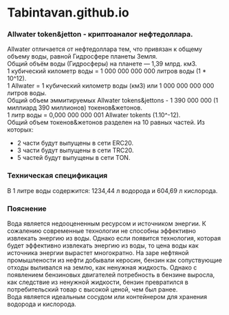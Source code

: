 # Tabintavan.github.io
### Allwater token&jetton - криптоаналог нефтедоллара.  
Allwater отличается от нефтедоллара тем, что привязан к общему объему воды, равной Гидросфере планеты Земля.  
Общий объём воды (Гидросферы) на планете —  1,39 млрд. км3.  
1 кубический километр воды = 1 000 000 000 000 литров воды (1 * 10^12).  
1 Allwater = 1 кубический километр воды (км3) или 1 000 000 000 000 литров воды.  
Общий объем эммитируемых Allwater tokens&jettons - 1 390 000 000 (1 миллиард 390 миллионов) токенов&жетонов.  
1 литр воды = 0,000 000 000 001 Allwater tokents (1.10^-12).  
Общий объем токенов&жетонов разделен на 10 равных частей.
Из которых:  
- 2 части будут выпущены в сети ERC20.
- 3 части будут выпущены в сети TRC20.
- 5 частей будут выпущены в сети TON.  


### Техническая спецификация  
В 1 литре воды содержится: 1234,44 л водорода и 604,69 л кислорода.  


### Пояснение  
Вода является недооцененным ресурсом и источником энергии. К сожалению современные технологии не способны эффективно извлекать энергию из воды.
Однако если появится технология, которая будет эффективно извлекать энергию из воды, то цена воды как источника энергии вырастет многократно.
На заре нефтяной промышлености из нефти добывали керосин, бензин как сопуствующие отходы выливался на землю, как ненужная жидкость.
Однако с появлением бензиновых двигателей потребность в бензине выросла, как следствие из ненужной жидкости, бензин превратился в потребительский товар с высокой ценой, чем был ранее.    
Вода является идеальным сосудом или контейнером для хранения водорода и кислорода.  

